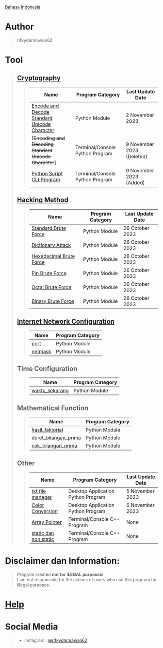[Bahasa Indonesia](https://github.com/rifkydarmawan62/program_publik/tree/Publik/Indonesian)

# Author
> rifkydarmawan62

# Tool
> ## [Cryptography](https://github.com/rifkydarmawan62/program_publik/tree/Publik/Modul/kriptografi)
>> | Name | Program Category | Last Update Date |
>> | --- | --- | --- |
>> | [Encode and Decode Standard Unicode Character](https://github.com/rifkydarmawan62/program_publik/blob/Publik/Modul/kriptografi/unicode_standar.py) | Python Module | 2 November 2023 |
>> | [~~Encoding and Decoding Standard Unicode Character~~] | Terminal/Console Python Program | 9 November 2023 (Deleted) |
>> | [Python Script CLI Program](https://github.com/rifkydarmawan62/program_publik/blob/Publik/Modul/kriptografi/__main__.py) | Terminal/Console Python Program | 9 November 2023 (Added)|
> ## [Hacking Method](https://github.com/rifkydarmawan62/program_publik/tree/Publik/Modul/metode_peretasan)
>> | Name | Program Category | Last Update Date |
>> | --- | --- | --- |
>> | [Standard Brute Force](https://github.com/rifkydarmawan62/program_publik/blob/Publik/Modul/metode_peretasan/__init__.py) | Python Module | 26 October 2023 |
>> | [Dictionary Attack](https://github.com/rifkydarmawan62/program_publik/blob/Publik/Modul/metode_peretasan/__init__.py) | Python Module | 26 October 2023 |
>> | [Hexadecimal Brute Force](https://github.com/rifkydarmawan62/program_publik/blob/Publik/Modul/metode_peretasan/__init__.py) | Python Module | 26 October 2023 |
>> | [Pin Brute Force](https://github.com/rifkydarmawan62/program_publik/blob/Publik/Modul/metode_peretasan/__init__.py) | Python Module | 26 October 2023 |
>> | [Octal Brute Force](https://github.com/rifkydarmawan62/program_publik/blob/Publik/Modul/metode_peretasan/__init__.py) | Python Module | 26 October 2023 |
>> | [Binary Brute Force](https://github.com/rifkydarmawan62/program_publik/blob/Publik/Modul/metode_peretasan/__init__.py) | Python Module | 26 October 2023 |
> ## [Internet Network Configuration](https://github.com/rifkydarmawan62/program_publik/tree/Publik/Modul/jaringan_internet)
>> | Name | Program Category |
>> | --- | --- |
>> | [port](https://github.com/rifkydarmawan62/program_publik/tree/Publik/Modul/jaringan_internet/port) | Python Module |
>> | [netmask](https://github.com/rifkydarmawan62/program_publik/tree/Publik/Modul/jaringan_internet/netmask) | Python Module |
> ## Time Configuration
>> | Name | Program Category |
>> | --- | --- |
>> | [waktu_sekarang](https://github.com/rifkydarmawan62/program_publik/blob/Publik/Modul/waktu_sekarang/__init__.py) | Python Module |
> ## Mathematical Function
>> | Name | Program Category |
>> | --- | --- |
>> | [hasil_faktorial](https://github.com/rifkydarmawan62/program_publik/blob/Publik/Modul/matematika/__init__.py) | Python Module |
>> | [deret_bilangan_prima](https://github.com/rifkydarmawan62/program_publik/blob/Publik/Modul/matematika/__init__.py) | Python Module |
>> | [cek_bilangan_prima](https://github.com/rifkydarmawan62/program_publik/blob/Publik/Modul/matematika/__init__.py) | Python Module |
> ## Other
>> | Name | Program Category | Last Update Date |
>> | --- | --- | --- |
>> | [txt file manager](https://github.com/rifkydarmawan62/program_publik/tree/Publik/Manager%20File%20txt) | Desktop Application Python Program | 5 November 2023 |
>> | [Color Conversion](https://github.com/rifkydarmawan62/program_publik/tree/Publik/Konversi%20Warna) | Desktop Application Python Program | 6 November 2023 |
>> | [Array Pointer](https://github.com/rifkydarmawan62/program_publik/blob/Publik/C%2B%2B/Dasar-Dasar/Pointer%20Array.cpp) | Terminal/Console C++ Program | None |
>> | [static dan non static](https://github.com/rifkydarmawan62/program_publik/blob/Publik/C%2B%2B/Dasar-Dasar/static%20dan%20non%20static.cpp) | Terminal/Console C++ Program | None |
# Disclaimer dan Information:
> Program created **not for ILEGAL purposes**!  
> I am not responsible for the actions of users who use this program for illegal purposes. 
# [Help](https://github.com/rifkydarmawan62/program_publik/blob/Publik/Modul/README.md)
# Social Media
> - Instagram : [@rifkydarmawan62](https://www.instagram.com/rifkydarmawan62/)
